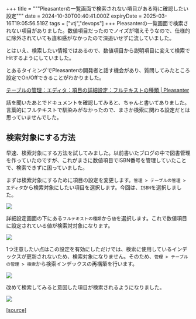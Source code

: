 +++
title = """Pleasanterの一覧画面で検索されない項目がある時に確認したい設定"""
date = 2024-10-30T00:40:41.000Z
expiryDate = 2025-03-16T19:05:56.519Z
tags = ["vtj","devops"]
+++
Pleasanterの一覧画面で検索されない項目がありました。数値項目だったのでノイズが増えそうなので、仕様的に除外されていても違和感がなかったので深追いせずに流していました。

とはいえ、検索したい情報ではあるので、数値項目から説明項目に変えて検索でHitするようにしていました。

とあるタイミングでPleasanterの開発者と話す機会があり、質問してみたところ設定でOn/Offできることがわかりました。

[テーブルの管理：エディタ：項目の詳細設定：フルテキストの種類 | Pleasanter](https://pleasanter.org/ja/manual/table-management-full-text-type)

話を聞いたあとでドキュメントを確認してみると、ちゃんと書いてありました。言葉的にフルテキストで馴染みがなかったので、まさか検索に関わる設定だとは思っていませんでした。

検索対象にする方法
---------

早速、検索対象にする方法を試してみました。以前書いたブログの中で図書管理を作っていたのですが、これがまさに数値項目でISBN番号を管理していたことで、検索できずに困っていました。

まずは検索対象にするために項目の設定を変更します。`管理 > テーブルの管理 > エディタ`から検索対象にしたい項目を選択します。今回は、`ISBN`を選択しました。

![](https://cdn-ak.f.st-hatena.com/images/fotolife/v/virtualtech/20241030/20241030094043.png)

詳細設定画面の下にある`フルテキストの種類`から`値`を選択します。これで数値項目に設定されている値が検索対対象になります。

![](https://cdn-ak.f.st-hatena.com/images/fotolife/v/virtualtech/20241030/20241030094048.png)

1つ注意したい点はこの設定を有効にしただけでは、検索に使用しているインデックスが更新されないため、検索対象になりません。そのため、`管理 > テーブルの管理 > 検索`から検索インデックスの再構築を行います。

![](https://cdn-ak.f.st-hatena.com/images/fotolife/v/virtualtech/20241030/20241030094052.png)

改めて検索してみると意図した項目が検索されるようになりました。

![](https://cdn-ak.f.st-hatena.com/images/fotolife/v/virtualtech/20241030/20241030094056.png)

[[source]](https://devops-blog.virtualtech.jp/entry/20241030/1730248841)
